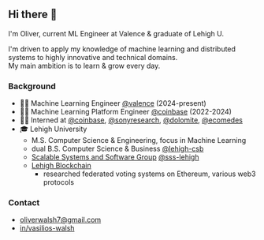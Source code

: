 ## Hi there 👋
I'm Oliver, current ML Engineer at Valence & graduate of Lehigh U.

I'm driven to apply my knowledge of machine learning and distributed systems to highly innovative and technical domains.  
My main ambition is to learn & grow every day.

### Background
- 👷‍♂️ Machine Learning Engineer [@valence](https://github.com/ValenceResearch) (2024-present)
- 👷‍♂️ Machine Learning Platform Engineer [@coinbase](https://github.com/coinbase) (2022-2024)
- 👨‍💻 Interned at [@coinbase](https://github.com/coinbase), [@sonyresearch](https://github.com/SonyResearch), [@dolomite](https://github.com/dolomite-exchange), [@ecomedes](https://www.ecomedes.com/)
- 🎓 Lehigh University
  - M.S. Computer Science & Engineering, focus in Machine Learning
  - dual B.S. Computer Science & Business [@lehigh-csb](https://github.com/Lehigh-CSB)
  - [Scalable Systems and Software Group](https://sss.cse.lehigh.edu/) [@sss-lehigh](https://github.com/sss-lehigh)
  - [Lehigh Blockchain](https://wordpress.lehigh.edu/blockchain/alumni/) 
    - researched federated voting systems on Ethereum, various web3 protocols
 
### Contact
- oliverwalsh7@gmail.com
- [in/vasilios-walsh](https://www.linkedin.com/in/vasilios-walsh/)
